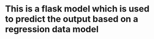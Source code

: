 <h1>This is a flask model which is used to predict the output based on a regression data model</h1>
